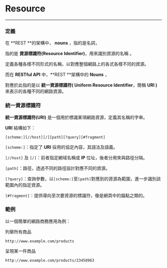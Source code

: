 # Resource

---

### 定義

在 **REST **的架構中， **nouns** ，指的是名詞，

指的是 **資源標識符\(Resource Identifier\)**，用來識別資源的名稱 。

定義各種各樣不同形式的名稱，以對應整個網路上的各式各樣不同的資源。

而在 **RESTful API** 中，**REST **架構中的 **Nouns** ，

對應於此指的是以 **統一資源標識符\( Uniform Resource Identifier**，簡稱 **URI \)**  來表示的各種不同的網路資源。

### **統一資源標識符**

**統一資源標識符\(URI\)** 是一個用於標識某項網路資源，定義其名稱的字串。

**URI** 結構如下：

```
[scheme:][//host][/][path][?query][#fragment]
```

`[scheme:]`：指定了 **URI** 採用的協定內容，其語法及語義。

`[//host]` 及 `[/]`：前者指定網域名稱或 **IP** 位址，後者分用來與路徑分隔。

`[path]`：路徑，透過不同的路徑設計對應不同的資源。

`[?query]`：查詢參數，以`[scheme:]`至`[path]`對應到的資源為範圍，進一步識別該範圍內的指定資源。

`[#fragment]`：提供導向至次要資源的標識符，像是網頁中的錨點之類的。

### 範例

以一個簡單的網路商務應用為例：

列舉所有商品

```
http://www.example.com/products
```

呈現某一件商品

```
http://www.example.com/products/23458963
```

